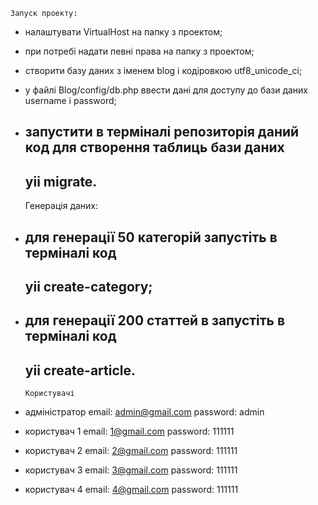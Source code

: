 	Запуск проекту:
- налаштувати VirtualHost на папку з проектом;
- при потребі надати певні права на папку з проектом;
- створити базу даних з іменем blog і кодіровкою utf8_unicode_ci;
- у файлі Blog/config/db.php ввести дані для доступу до бази даних username і password;
- запустити в терміналі репозиторія даний код для створення таблиць бази даних
	----------
	yii migrate.
	----------


	Генерація даних:
- для генерації 50 категорій запустіть в терміналі код
	----------
	yii create-category;
	----------
- для генерації 200 статтей в запустіть в терміналі код
	----------
	yii create-article.
	----------

      Користувачі
- адміністратор
	email: admin@gmail.com
	password: admin
- користувач 1 
	email: 1@gmail.com
	password: 111111
- користувач 2 
	email: 2@gmail.com
	password: 111111
- користувач 3 
	email: 3@gmail.com
	password: 111111
- користувач 4 
	email: 4@gmail.com
	password: 111111
